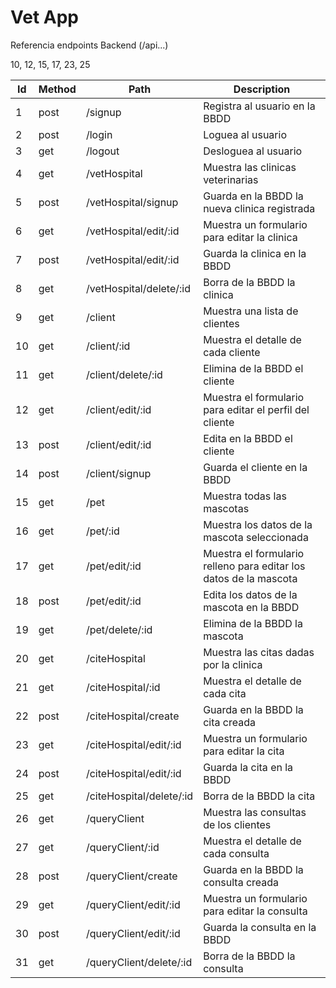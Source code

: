 # Vet App


Referencia endpoints Backend (/api...)

10, 12, 15, 17, 23, 25

Id  |   Method  |   Path                     |   Description
--- | --------- | -------------------------- |  ------------------------------------------
1   |   post    | /signup                    | Registra al usuario en la BBDD
2   |   post    | /login                     | Loguea al usuario
3   |   get     | /logout                    | Desloguea al usuario
4   |   get     | /vetHospital               | Muestra las clinicas veterinarias
5   |   post    | /vetHospital/signup        | Guarda en la BBDD la nueva clinica registrada
6   |   get     | /vetHospital/edit/:id      | Muestra un formulario para editar la clinica
7   |   post    | /vetHospital/edit/:id      | Guarda la clinica en la BBDD
8   |   get     | /vetHospital/delete/:id    | Borra de la BBDD la clinica
9   |   get     | /client                    | Muestra una lista de clientes
10  |   get     | /client/:id                | Muestra el detalle de cada cliente
11  |   get     | /client/delete/:id         | Elimina de la BBDD el cliente
12  |   get     | /client/edit/:id           | Muestra el formulario para editar el perfil del cliente
13  |   post    | /client/edit/:id           | Edita en la BBDD el cliente
14  |   post    | /client/signup             | Guarda el cliente en la BBDD
15  |   get     | /pet                       | Muestra todas las mascotas
16  |   get     | /pet/:id                   | Muestra los datos de la mascota seleccionada
17  |   get     | /pet/edit/:id              | Muestra el formulario relleno para editar los datos de la mascota
18  |   post    | /pet/edit/:id              | Edita los datos de la mascota en la BBDD
19  |   get     | /pet/delete/:id            | Elimina de la BBDD la mascota
20  |   get     | /citeHospital              | Muestra las citas dadas por la clinica
21  |   get     | /citeHospital/:id          | Muestra el detalle de cada cita
22  |   post    | /citeHospital/create       | Guarda en la BBDD la cita creada
23  |   get     | /citeHospital/edit/:id     | Muestra un formulario para editar la cita
24  |   post    | /citeHospital/edit/:id     | Guarda la cita en la BBDD
25  |   get     | /citeHospital/delete/:id   | Borra de la BBDD la cita
26  |   get     | /queryClient               | Muestra las consultas de los clientes
27  |   get     | /queryClient/:id           | Muestra el detalle de cada consulta
28  |   post    | /queryClient/create        | Guarda en la BBDD la consulta creada
29  |   get     | /queryClient/edit/:id      | Muestra un formulario para editar la consulta
30  |   post    | /queryClient/edit/:id      | Guarda la consulta en la BBDD
31  |   get     | /queryClient/delete/:id    | Borra de la BBDD la consulta
